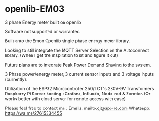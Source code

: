 # openlib-EM03
3 phase Energy meter built on openlib

Software not supported or warranted. 

Built onto the Emon Openlib single phase energy meter library.

Looking to still integrate the MQTT Server Selection on the Autoconnect library. (When I get the inspiration to sit and figure it out) 

Future plans are to integrate Peak Power Demand Shaving to the system.

3 Phase power/energy meter, 3 current sensor inputs and 3 voltage inputs (currently).

Utilization of the ESP32 Microcontroller
250/1 CT's
230V-9V Transformers
Raspberry Pi Server hosting : Grafana, Influxdb, Node-red & Zerotier. (Or works better with cloud server for remote access with ease)


Please feel free to contact me : 
Emails: mailto:cj@sps-re.com
Whatsapp: https://wa.me/27615334455
